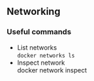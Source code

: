 ## Networking

### Useful commands
- List networks  
`docker networks ls`  
- Inspect network  
  docker network inspect <network-name>  

